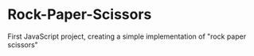 # Rock-Paper-Scissors
First JavaScript project, creating a simple implementation of "rock paper scissors"
